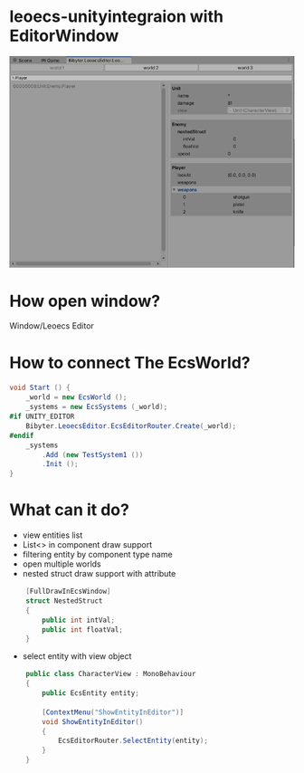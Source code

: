 # leoecs-unityintegraion with EditorWindow
![alt text](Editor/screenshot_1.PNG)

# How open window?
Window/Leoecs Editor

# How to connect The EcsWorld?
```csharp
void Start () {        
    _world = new EcsWorld ();
    _systems = new EcsSystems (_world);
#if UNITY_EDITOR
    Bibyter.LeoecsEditor.EcsEditorRouter.Create(_world);
#endif
    _systems
        .Add (new TestSystem1 ())
        .Init ();
}
```

# What can it do?
- view entities list
- List<> in component draw support
- filtering entity by component type name
- open multiple worlds
- nested struct draw support with attribute
```csharp
    [FullDrawInEcsWindow]
    struct NestedStruct
    {
        public int intVal;
        public int floatVal;
    }
```
- select entity with view object
```csharp
    public class CharacterView : MonoBehaviour
    {
        public EcsEntity entity;

        [ContextMenu("ShowEntityInEditor")]
        void ShowEntityInEditor()
        {
            EcsEditorRouter.SelectEntity(entity);
        }
    }
```

